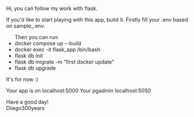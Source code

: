 Hi,
you can follow my work with flask.

If you'd like to start playing with this app, build it. Firstly fill your .env based on sample_.env.
<ul>Then you can run:
<li>docker compose up --build</li>
<li>docker exec -it flask_app /bin/bash</li>
<li>flask db init </li>
<li>flask db migrate -m "first docker update" </li>
<li>flask db upgrade</li>
</ul>

It's for now   :)

Your app is on localhost:5000
Your pgadmin localhost:5050

Have a good day! </br>
Diiego300years
